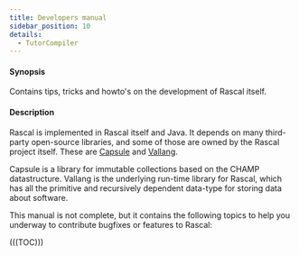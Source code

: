 ```yaml
---
title: Developers manual
sidebar_position: 10
details:
  - TutorCompiler
---
```


#### Synopsis

Contains tips, tricks and howto's on the development of Rascal itself.

#### Description

Rascal is implemented in Rascal itself and Java. It depends on many third-party
open-source libraries, and some of those are owned by the Rascal project itself.
These are [Capsule](http://github.com/usethesource/capsule) and [Vallang](http://github.com/usethesource/vallang). 

Capsule is a library for immutable collections based on the CHAMP datastructure. Vallang is the underlying run-time library for Rascal, which has all the primitive and recursively dependent data-type for storing data about software.

This manual is not complete, but it contains the following topics to help you underway to contribute bugfixes or features to Rascal:

(((TOC)))
